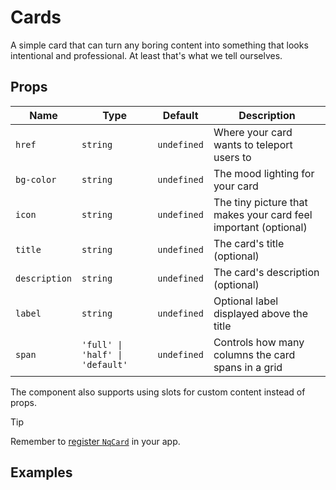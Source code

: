 # Cards

A simple card that can turn any boring content into something that looks intentional and professional. At least that's what we tell ourselves.

## Props

| Name          | Type                            | Default     | Description                                                     |
| ------------- | ------------------------------- | ----------- | --------------------------------------------------------------- |
| `href`        | `string`                        | `undefined` | Where your card wants to teleport users to                      |
| `bg-color`    | `string`                        | `undefined` | The mood lighting for your card                                 |
| `icon`        | `string`                        | `undefined` | The tiny picture that makes your card feel important (optional) |
| `title`       | `string`                        | `undefined` | The card's title (optional)                                     |
| `description` | `string`                        | `undefined` | The card's description (optional)                               |
| `label`       | `string`                        | `undefined` | Optional label displayed above the title                        |
| `span`        | `'full' \| 'half' \| 'default'` | `undefined` | Controls how many columns the card spans in a grid              |

The component also supports using slots for custom content instead of props.

> [!TIP]
> Remember to [register `NqCard`](/vitepress-theme/#register-the-components) in your app.

## Examples

<ComponentPreview lang="vue">

<NqCard
  title="The Lonely Card"
  description="I'm just sitting here, carrying some content. No fancy links, no colors - I'm the minimalist of cards."
/>

</ComponentPreview>

<ComponentPreview lang="vue">

<NqCard
  href="https://nimiq.com"
  title="The Adventurous Card"
  description="Click me! I'll take you on a journey to the Nimiq website. I promise it's better than your average cat video."
/>

</ComponentPreview>

<ComponentPreview lang="vue">

<NqCard
  bg-color="blue"
  href="#"
  icon="i-nimiq:browsermesh"
  label="Build Something Amazing"
  title="The 5-Minute Challenge"
  description="Create a Nimiq app faster than making instant noodles (and it'll be more satisfying too!)"
/>

</ComponentPreview>

<ComponentPreview lang="vue">

<NqCard
  bg-color="green"
  href="#"
  icon="i-nimiq:cubes"
  label="Learn The Magic"
  title="Nimiq Under The Hood"
  description="Discover how Nimiq works - it's like LEGO for grownups, but with blockchain!"
/>

</ComponentPreview>

<ComponentPreview lang="vue">

<NqCard
  bg-color="orange"
  description="Remember to backup your wallet! Because losing crypto is like dropping your ice cream cone - sad and completely avoidable."
/>

</ComponentPreview>
